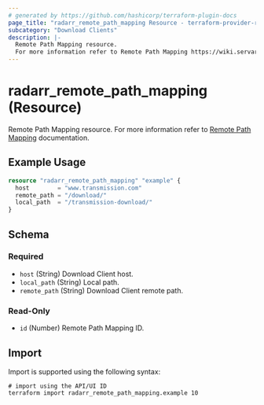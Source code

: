 ```yaml
---
# generated by https://github.com/hashicorp/terraform-plugin-docs
page_title: "radarr_remote_path_mapping Resource - terraform-provider-radarr"
subcategory: "Download Clients"
description: |-
  Remote Path Mapping resource.
  For more information refer to Remote Path Mapping https://wiki.servarr.com/radarr/settings#remote-path-mappings documentation.
---
```


# radarr_remote_path_mapping (Resource)

<!-- subcategory:Download Clients -->
Remote Path Mapping resource.
For more information refer to [Remote Path Mapping](https://wiki.servarr.com/radarr/settings#remote-path-mappings) documentation.

## Example Usage

```terraform
resource "radarr_remote_path_mapping" "example" {
  host        = "www.transmission.com"
  remote_path = "/download/"
  local_path  = "/transmission-download/"
}
```

<!-- schema generated by tfplugindocs -->
## Schema

### Required

- `host` (String) Download Client host.
- `local_path` (String) Local path.
- `remote_path` (String) Download Client remote path.

### Read-Only

- `id` (Number) Remote Path Mapping ID.

## Import

Import is supported using the following syntax:

```shell
# import using the API/UI ID
terraform import radarr_remote_path_mapping.example 10
```

